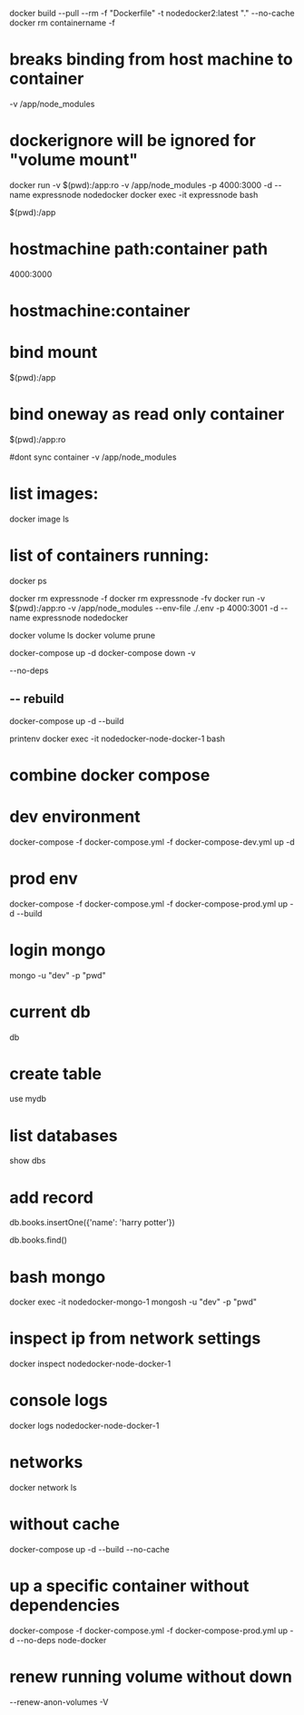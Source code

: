 docker build --pull --rm -f "Dockerfile" -t nodedocker2:latest "." --no-cache  
docker rm containername -f

# breaks binding from host machine to container
-v /app/node_modules 

# dockerignore will be ignored for "volume mount"
docker run -v $(pwd):/app:ro -v /app/node_modules -p 4000:3000 -d --name expressnode nodedocker
docker exec -it expressnode bash     

$(pwd):/app
# hostmachine path:container path

4000:3000
# hostmachine:container


# bind mount
$(pwd):/app 

# bind oneway as read only container
$(pwd):/app:ro

#dont sync container
-v /app/node_modules

# list images:
docker image ls

# list of containers running:
docker ps


docker rm expressnode -f
docker rm expressnode -fv
docker run -v $(pwd):/app:ro -v /app/node_modules --env-file ./.env -p 4000:3001 -d --name expressnode nodedocker


docker volume ls
docker volume prune

docker-compose up -d
docker-compose down -v

--no-deps

## -- rebuild 
docker-compose up -d --build

printenv
docker exec -it nodedocker-node-docker-1 bash


 # combine docker compose
 # dev environment
 docker-compose -f docker-compose.yml -f docker-compose-dev.yml up -d
 # prod env
 docker-compose -f docker-compose.yml -f docker-compose-prod.yml up -d --build

# login mongo
 mongo -u "dev" -p "pwd"
 # current db
 db 
 
 # create table

 use mydb
 
 
 # list databases

 show dbs

 # add record
 db.books.insertOne({'name': 'harry potter'})


 db.books.find()

# bash mongo
 docker exec -it nodedocker-mongo-1 mongosh -u "dev" -p "pwd"

# inspect ip from network settings 
 docker inspect nodedocker-node-docker-1 

 # console logs

 docker logs nodedocker-node-docker-1 

 # networks

 docker network ls

# without cache
 docker-compose up -d --build --no-cache

# up a specific container without dependencies
 docker-compose -f docker-compose.yml -f docker-compose-prod.yml up -d --no-deps node-docker

 # renew running volume without down
--renew-anon-volumes 
-V